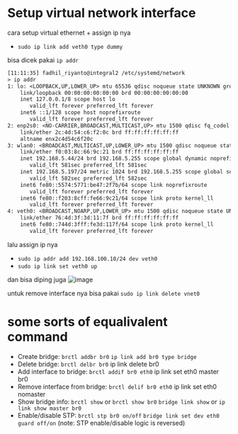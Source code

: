 # Setup virtual network interface

cara setup virtual ethernet + assign ip nya
- `sudo ip link add veth0 type dummy`

bisa dicek pakai `ip addr`
```txt
[11:11:35] fadhil_riyanto@integral2 /etc/systemd/network  
> ip addr
1: lo: <LOOPBACK,UP,LOWER_UP> mtu 65536 qdisc noqueue state UNKNOWN group default qlen 1000
    link/loopback 00:00:00:00:00:00 brd 00:00:00:00:00:00
    inet 127.0.0.1/8 scope host lo
       valid_lft forever preferred_lft forever
    inet6 ::1/128 scope host noprefixroute 
       valid_lft forever preferred_lft forever
2: enp2s0: <NO-CARRIER,BROADCAST,MULTICAST,UP> mtu 1500 qdisc fq_codel state DOWN group default qlen 1000
    link/ether 2c:4d:54:c6:f2:0c brd ff:ff:ff:ff:ff:ff
    altname enx2c4d54c6f20c
3: wlan0: <BROADCAST,MULTICAST,UP,LOWER_UP> mtu 1500 qdisc noqueue state UP group default qlen 1000
    link/ether f0:03:8c:66:9c:21 brd ff:ff:ff:ff:ff:ff
    inet 192.168.5.44/24 brd 192.168.5.255 scope global dynamic noprefixroute wlan0
       valid_lft 581sec preferred_lft 581sec
    inet 192.168.5.197/24 metric 1024 brd 192.168.5.255 scope global secondary dynamic wlan0
       valid_lft 582sec preferred_lft 582sec
    inet6 fe80::5574:5771:be47:2f7b/64 scope link noprefixroute 
       valid_lft forever preferred_lft forever
    inet6 fe80::f203:8cff:fe66:9c21/64 scope link proto kernel_ll 
       valid_lft forever preferred_lft forever
4: veth0: <BROADCAST,NOARP,UP,LOWER_UP> mtu 1500 qdisc noqueue state UNKNOWN group default qlen 1000
    link/ether 76:4d:3f:3d:11:7f brd ff:ff:ff:ff:ff:ff
    inet6 fe80::744d:3fff:fe3d:117f/64 scope link proto kernel_ll 
       valid_lft forever preferred_lft forever

```

lalu assign ip nya
- `sudo ip addr add 192.168.100.10/24 dev veth0`
- `sudo ip link set veth0 up`

dan bisa diping juga
![image](/assets/11bb1cc1160be5425a379843f6c2ccef31b6a80cf13b505d842404bd9e9922d4cda2d7e4f0693c4291743e74c3143e20021494aa95a5d380b1b8e3c8.png)

untuk remove interface nya bisa pakai
`sudo ip link delete vnet0`

# some sorts of equalivalent command

- Create bridge: `brctl addbr br0` `ip link add br0 type bridge`
- Delete bridge: `brctl delbr br0`   ip link delete br0
- Add interface to bridge: `brctl addif br0 eth0` ip link set eth0 master br0
- Remove interface from bridge: `brctl delif br0 eth0` ip link set eth0 nomaster
- Show bridge info: `brctl show` or `brctl show br0`  `bridge link show` or `ip link show master br0`
- Enable/disable STP: `brctl stp br0 on/off` `bridge link set dev eth0 guard off/on` (note: STP enable/disable logic is reversed)